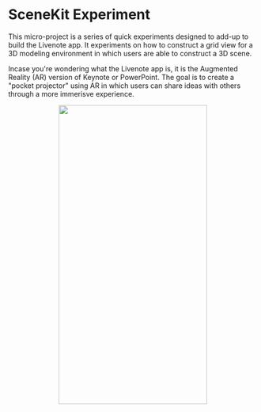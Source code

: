 # SceneKit Experiment
This micro-project is a series of quick experiments designed to add-up to build the Livenote app. It experiments on how to construct a grid view for a 3D modeling environment in which users are able to construct a 3D scene. 

Incase you're wondering what the Livenote app is, it is the Augmented Reality (AR) version of Keynote or PowerPoint. The goal is to create a "pocket projector" using AR in which users can share ideas with others through a more immerisve experience.

<p align="center">
  <img src="https://github.com/trevinwisaksana/SceneKit-Grid-Experiment/blob/master/Screenshots/1.png" width="300" height="604">
</p>
